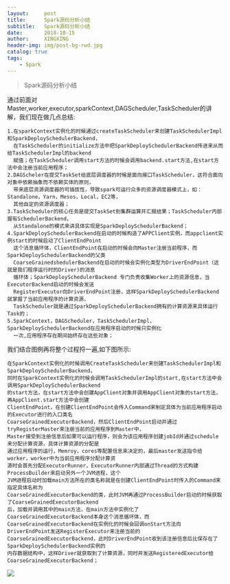 ```yaml
---
layout:     post
title:      Spark源码分析小结
subtitle:   Spark源码分析小结
date:       2018-10-15
author:     XINGXING
header-img: img/post-bg-rwd.jpg
catalog: true
tags:
    - Spark
---
```


>
>Spark源码分析小结
> 

通过前面对Master,worker,executor,sparkContext,DAGScheduler,TaskScheduler的讲解，我们现在做几点总结:

    1.在sparkContext实例化的时候通过createTaskScheduler来创建TaskSchedulerImpl和SparkDeploySchedulerBackend，
      在TaskScheduler的initialize方法中把SparkDeploySchedulerBackend传进来从而给TaskSchedulerImpl的backend
      赋值；在TaskScheduler调用start方法的时候会调用backend.start方法,在start方法中会注册当前应用程序；
    2.DAGScheler在提交TaskSet给底层调度器的时候是面向接口TaskScheduler，这符合面向对象中依赖抽象而不依赖实体的原则，
      带来底层资源调度器的可插拔性，导致spark可运行众多的资源调度器模式上，如：Standalone，Yarn，Mesos，Local，EC2等，
      其他自定的资源调度器；
    3.TaskScheduler的核心任务是提交TaskSet到集群运算并汇报结果；TaskScheduler内部握有SchedulerBackend，
      从Standalone的模式来讲具体实现是SparkDeploySchedulerBackend；
    4.SparkDeploySchedulerBackend在启动的时候构造了APPClient实例，而appclient实例start的时候启动了ClientEndPoint
      这个消息循环体，ClientEndPoint在启动的时候会向Master注册当前程序，而SparkDeploySchedulerBackend的父类
      CoarseGrainedshedulerBackend在启动的时候会实例化类型为DriverEndPoint（这就是我们程序运行时的Driver)的消息
      循环体；SparkDeploySchedulerBackend 专门负责收集Worker上的资源信息，当ExecutorBackend启动的时候会发送
      RegisterExecutor向DriverEndPoint注册，这样SparkDeploySchedulerBackend就掌握了当前应用程序的计算资源，
      TaskScheduler就是通过SparkDeploySchedulerBackend拥有的计算资源来具体运行Task的；
    5.SparkContext，DAGScheduler，TaskSchedulerImpl，SparkDeploySchedulerBackend在应用程序启动的时候只实例化
      一次,应用程序存在期间始终存在这些对象；
      
      
我们结合图例再将整个过程捋一遍,如下图所示:

    在SparkContext实例化的时候调用CreateTaskScheduler来创建TaskSchedulerImpl和SparkDeploySchedulerBackend，
    同时在SparkContext实例化的时候会调用TaskSchedulerImpl的start,在start方法中会调用SparkDeploySchedulerBackend
    的start方法，在start方法中会创建AppClient对象并调用AppClient对象的start方法，再AppClient.start方法中会创建
    ClientEndPoint，在创建ClientEndPoint会传入Command来制定具体为当前应用程序启动的Executor进行的入口类名
    CoarseGrainedExecutorBackend，然后ClientEndPoint启动并通过tryRegisterMaster来注册当前的应用程序到Master中，
    Master接受到注册信息后如果可以运行程序，则会为该应用程序创建jobId并通过schedule来分配计算资源，具体计算资源的分配是
    通过应用程序的运行，Memroy，cores等配置信息来决定的，最后master发送指令给worker，worker中为当前应用程序分配计算资
    源时会首先分配ExecutorRunner，ExecutorRunner内部通过Thread的方式构建ProcessBuilder来启动另外一个JVM进程，这个
    JVM进程启动时加载main方法所在的类名称就是在创建ClientEndPoint时传入的Command来指定具体名称为
    CoarseGrainedExecutorBackend的类，此时JVM再通过ProcessBuilder启动的时候获取了CoarseGrainedExecutorBackend
    后，加载并调用其中的main方法，在main方法中实例化了CoarseGrainedExecutorBackend本身这个消息循环体，而
    CoarseGrainedExecutorBackend在实例化的时候会回调onStart方法向DriverEndPoint发送RegisterExecutor来注册当前的
    CoarseGrainedExecutorBackend，此时DriverEndPoint收到该注册信息后比保存在了SparkDeploySchedulerBackend实例的
    内存数据结构中，这样Driver就获取到了计算资源，同时并发送RegisteredExecutor给CoarseGrainedExecutorBackend；


![](https://ws3.sinaimg.cn/large/006tNbRwly1fwc4so1so8j31kw0lr119.jpg)
